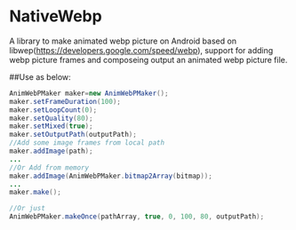 # NativeWebp
A library to make animated webp picture on Android based on libwep(https://developers.google.com/speed/webp), support for adding webp
picture frames and composeing output an animated webp picture file.</br>

##Use as below:
```Java
AnimWebPMaker maker=new AnimWebPMaker();
maker.setFrameDuration(100);
maker.setLoopCount(0);
maker.setQuality(80);
maker.setMixed(true);
maker.setOutputPath(outputPath);
//Add some image frames from local path
maker.addImage(path);
...
//Or Add from memory
maker.addImage(AnimWebPMaker.bitmap2Array(bitmap));
...
maker.make();

//Or just
AnimWebPMaker.makeOnce(pathArray, true, 0, 100, 80, outputPath);
```
